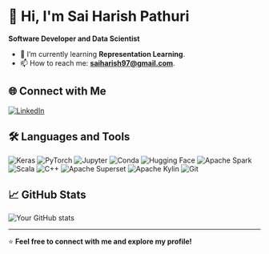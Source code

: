 # 👋 Hi, I'm Sai Harish Pathuri

**Software Developer and Data Scientist**

- 🔭 I’m currently learning **Representation Learning**.
- 📫 How to reach me: **saiharish97@gmail.com**.

## 🌐 Connect with Me

[![LinkedIn](https://img.shields.io/badge/LinkedIn-0A66C2?style=flat&logo=linkedin&logoColor=white)](https://www.linkedin.com/in/saiharish97) 

## 🛠️ Languages and Tools

![Keras](https://img.shields.io/badge/-Keras-D00000?logo=keras&logoColor=white&style=flat)
![PyTorch](https://img.shields.io/badge/-PyTorch-EE4C2C?logo=pytorch&logoColor=white&style=flat)
![Jupyter](https://img.shields.io/badge/-Jupyter-F37626?logo=jupyter&logoColor=white&style=flat)
![Conda](https://img.shields.io/badge/-Conda-44A833?logo=anaconda&logoColor=white&style=flat)
![Hugging Face](https://img.shields.io/badge/-Hugging%20Face-FFD54F?logo=huggingface&logoColor=black&style=flat)
![Apache Spark](https://img.shields.io/badge/-Apache%20Spark-E25A1C?logo=apachespark&logoColor=white&style=flat)
![Scala](https://img.shields.io/badge/-Scala-DC322F?logo=scala&logoColor=white&style=flat)
![C++](https://img.shields.io/badge/-C++-00599C?logo=c%2B%2B&logoColor=white&style=flat)
![Apache Superset](https://img.shields.io/badge/-Apache%20Superset-3F4E66?logo=apache&logoColor=white&style=flat)
![Apache Kylin](https://img.shields.io/badge/-Apache%20Kylin-00485B?logo=apache&logoColor=white&style=flat)
![Git](https://img.shields.io/badge/-Git-F05032?logo=git&logoColor=white&style=flat)


## 📈 GitHub Stats

![Your GitHub stats](https://github-readme-stats.vercel.app/api?username=saiharish97&show_icons=true&theme=radical)

---

⭐️ **Feel free to connect with me and explore my profile!**
